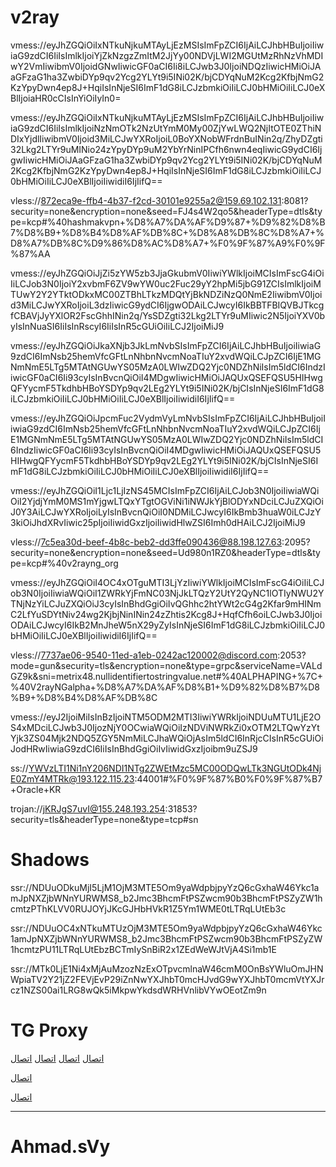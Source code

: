 # v2ray
vmess://eyJhZGQiOiIxNTkuNjkuMTAyLjEzMSIsImFpZCI6IjAiLCJhbHBuIjoiIiwiaG9zdCI6IiIsImlkIjoiYjZkNzgzZmItM2JjYy00NDVjLWI2MGUtMzRhNzVhMDIwY2VmIiwibmV0IjoidGNwIiwicGF0aCI6Ii8iLCJwb3J0IjoiNDQzIiwicHMiOiJAaGFzaG1ha3ZwbiDYp9qv2Ycg2YLYt9i5INi02K/bjCDYqNuM2Kcg2KfbjNmG2KzYpyDwn4ep8J+HqiIsInNjeSI6ImF1dG8iLCJzbmkiOiIiLCJ0bHMiOiIiLCJ0eXBlIjoiaHR0cCIsInYiOiIyIn0=

vmess://eyJhZGQiOiIxNTkuNjkuMTAyLjEzMSIsImFpZCI6IjAiLCJhbHBuIjoiIiwiaG9zdCI6IiIsImlkIjoiNzNmOTk2NzUtYmM0My00ZjYwLWQ2NjItOTE0ZThiNDIxYjdlIiwibmV0Ijoid3MiLCJwYXRoIjoiL0BoYXNobWFrdnBuINin2q/ZhyDZgti32Lkg2LTYr9uMINio24zYpyDYp9uM2YbYrNinIPCfh6nwn4eqIiwicG9ydCI6IjgwIiwicHMiOiJAaGFzaG1ha3ZwbiDYp9qv2Ycg2YLYt9i5INi02K/bjCDYqNuM2Kcg2KfbjNmG2KzYpyDwn4ep8J+HqiIsInNjeSI6ImF1dG8iLCJzbmkiOiIiLCJ0bHMiOiIiLCJ0eXBlIjoiIiwidiI6IjIifQ==

vless://872eca9e-ffb4-4b37-f2cd-30101e9255a2@159.69.102.131:8081?security=none&encryption=none&seed=FJ4s4W2qo5&headerType=dtls&type=kcp#%40hashmakvpn+%D8%A7%DA%AF%D9%87+%D9%82%D8%B7%D8%B9+%D8%B4%D8%AF%DB%8C+%D8%A8%DB%8C%D8%A7+%D8%A7%DB%8C%D9%86%D8%AC%D8%A7+%F0%9F%87%A9%F0%9F%87%AA

vmess://eyJhZGQiOiJjZi5zYW5zb3JjaGkubmV0IiwiYWlkIjoiMCIsImFscG4iOiIiLCJob3N0IjoiY2xvbmF6ZV9wYW0uc2Fuc29yY2hpMi5jbG91ZCIsImlkIjoiMTUwY2Y2YTktODkxMC00ZTBhLTkzMDQtYjBkNDZiNzQ0NmE2IiwibmV0Ijoid3MiLCJwYXRoIjoiL3dzIiwicG9ydCI6IjgwODAiLCJwcyI6IkBBTFBIQVBJTkcgfCBAVjJyYXlOR2FscGhhINin2q/YsSDZgti32Lkg2LTYr9uMIiwic2N5IjoiYXV0byIsInNuaSI6IiIsInRscyI6IiIsInR5cGUiOiIiLCJ2IjoiMiJ9

vmess://eyJhZGQiOiJkaXNjb3JkLmNvbSIsImFpZCI6IjAiLCJhbHBuIjoiIiwiaG9zdCI6ImNsb25hemVfcGFtLnNhbnNvcmNoaTIuY2xvdWQiLCJpZCI6IjE1MGNmNmE5LTg5MTAtNGUwYS05MzA0LWIwZDQ2Yjc0NDZhNiIsIm5ldCI6IndzIiwicGF0aCI6Ii93cyIsInBvcnQiOiI4MDgwIiwicHMiOiJAQUxQSEFQSU5HIHwgQFYycmF5TkdhbHBoYSDYp9qv2LEg2YLYt9i5INi02K/bjCIsInNjeSI6ImF1dG8iLCJzbmkiOiIiLCJ0bHMiOiIiLCJ0eXBlIjoiIiwidiI6IjIifQ==

vmess://eyJhZGQiOiJpcmFuc2VydmVyLmNvbSIsImFpZCI6IjAiLCJhbHBuIjoiIiwiaG9zdCI6ImNsb25hemVfcGFtLnNhbnNvcmNoaTIuY2xvdWQiLCJpZCI6IjE1MGNmNmE5LTg5MTAtNGUwYS05MzA0LWIwZDQ2Yjc0NDZhNiIsIm5ldCI6IndzIiwicGF0aCI6Ii93cyIsInBvcnQiOiI4MDgwIiwicHMiOiJAQUxQSEFQSU5HIHwgQFYycmF5TkdhbHBoYSDYp9qv2LEg2YLYt9i5INi02K/bjCIsInNjeSI6ImF1dG8iLCJzbmkiOiIiLCJ0bHMiOiIiLCJ0eXBlIjoiIiwidiI6IjIifQ==

vmess://eyJhZGQiOiI1Ljc1LjIzNS45MCIsImFpZCI6IjAiLCJob3N0IjoiIiwiaWQiOiI2YjdjYmM0MS1mYjgwLTQxYTgtOGViNi1iNWJkYjBlODYxNDciLCJuZXQiOiJ0Y3AiLCJwYXRoIjoiLyIsInBvcnQiOiI0NDMiLCJwcyI6IkBmb3huaW0iLCJzY3kiOiJhdXRvIiwic25pIjoiIiwidGxzIjoiIiwidHlwZSI6Imh0dHAiLCJ2IjoiMiJ9

vless://7c5ea30d-beef-4b8c-beb2-dd3ffe090436@88.198.127.63:2095?security=none&encryption=none&seed=Ud980n1RZ0&headerType=dtls&type=kcp#%40v2rayng_org

vmess://eyJhZGQiOiI4OC4xOTguMTI3LjYzIiwiYWlkIjoiMCIsImFscG4iOiIiLCJob3N0IjoiIiwiaWQiOiI1ZWRkYjFmNC03NjJkLTQzY2UtY2QyNC1lOTIyNWU2YTNjNzYiLCJuZXQiOiJ3cyIsInBhdGgiOiIvQGhhc2htYWt2cG4g2Kfar9mHINmC2LfYuSDYtNiv24wg2KjbjNinINin24zZhtis2Kcg8J+HqfCfh6oiLCJwb3J0IjoiODAiLCJwcyI6IkB2MnJheW5nX29yZyIsInNjeSI6ImF1dG8iLCJzbmkiOiIiLCJ0bHMiOiIiLCJ0eXBlIjoiIiwidiI6IjIifQ==

vless://7737ae06-9540-11ed-a1eb-0242ac120002@discord.com:2053?mode=gun&security=tls&encryption=none&type=grpc&serviceName=VALdGZ9k&sni=metrix48.nullidentifiertostringvalue.net#%40ALPHAPING+%7C+%40V2rayNGalpha+%D8%A7%DA%AF%D8%B1+%D9%82%D8%B7%D8%B9+%D8%B4%D8%AF%DB%8C

vmess://eyJ2IjoiMiIsInBzIjoiNTM5ODM2MTI3IiwiYWRkIjoiNDUuMTU1LjE2OS4xMDciLCJwb3J0IjozNjY0OCwiaWQiOiIzNDViNWRkZi0xOTM2LTQwYzYtYjk3ZS04Mjk2NDQ5ZGY5NmMiLCJhaWQiOjAsIm5ldCI6InRjcCIsInR5cGUiOiJodHRwIiwiaG9zdCI6IiIsInBhdGgiOiIvIiwidGxzIjoibm9uZSJ9

ss://YWVzLTI1Ni1nY206NDI1NTg2ZWEtMzc5MC00ODQwLTk3NGUtODk4NjE0ZmY4MTRk@193.122.115.23:44001#%F0%9F%87%B0%F0%9F%87%B7+Oracle+KR


trojan://jKRJgS7uvI@155.248.193.254:31853?security=tls&headerType=none&type=tcp#sn



# Shadows
ssr://NDUuODkuMjI5LjM1OjM3MTE5Om9yaWdpbjpyYzQ6cGxhaW46Ykc1amJpNXZjbWNnYURWMS8_b2Jmc3BhcmFtPSZwcm90b3BhcmFtPSZyZW1hcmtzPThKLVV0RUJOYjJKcGJHbHVkR1Z5Ym1WME0tLTRqLUtEb3c

ssr://NDUuOC4xNTkuMTUzOjM3MTE5Om9yaWdpbjpyYzQ6cGxhaW46Ykc1amJpNXZjbWNnYURWMS8_b2Jmc3BhcmFtPSZwcm90b3BhcmFtPSZyZW1hcmtzPU11LTRqLUtEbzBCTmIySnBiR2x1ZEdWeWJtVjA4Si1mb1E

ssr://MTk0LjE1Ni4xMjAuMzozNzExOTpvcmlnaW46cmM0OnBsYWluOmJHNWpiaTV2Y21jZ2FEVjEvP29iZnNwYXJhbT0mcHJvdG9wYXJhbT0mcmVtYXJrcz1NZS00ai1LRG8wQk5iMkpwYkdsdWRHVnlibVYwOEotZm9n


# TG Proxy

[اتصال](https://t.me/proxy?server=xn--910br1bqel2q98ctrowwlqib.fun.xn--ihqs2da42tww9aa451or35c.monster.&port=443&secret=7gAAAAAAAAAAAAAAAAAAAABrZXRhYWJvbmxpbmUuY29t)
[اتصال](https://t.me/proxy?server=195.74.93.34&port=443&secret=eec80ff604fa45408f1d152624d3bffcf26b65746161626f6e6c696e652e636f6d)
[اتصال](https://t.me/proxy?server=46.229.243.69&port=443&secret=eec80ff604fa45408f1d152624d3bffcf26b65746161626f6e6c696e652e636f6d)
[اتصال](https://t.me/proxy?server=194.87.245.172&port=443&secret=eec80ff604fa45408f1d152624d3bffcf26b65746161626f6e6c696e652e636f6d)

[اتصال](https://t.me/proxy?server=212.192.243.42&port=443&secret=eec80ff604fa45408f1d152624d3bffcf26b65746161626f6e6c696e652e636f6d)

[اتصال](https://t.me/proxy?server=om.nokia.com.co.uk.do_yo.want_to.clash_with.this.microsoft.com.there_is_no.place_like.localhost.bing.com.count_with_me.cyou.com.now_sudo.rm_rf.ddns.net.we_are_here.again_to_fight.with_everyone.i_am.the_internet.special_waya.cloudflare.thisis.namava.cyou.&port=443&secret=7gAAAAAAAAAAAAAAAAAAAABrZXRhYWJvbmxpbmUuY29t)

<hr>

# Ahmad.sVy

